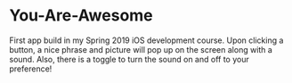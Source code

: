 # You-Are-Awesome

First app build in my Spring 2019 iOS development course. Upon clicking a button, a nice phrase and picture will pop up on the screen along with a sound. Also, there is a toggle to turn the sound on and off to your preference!

